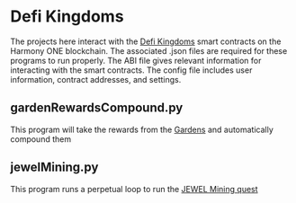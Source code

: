 # Defi Kingdoms

The projects here interact with the [Defi Kingdoms](https://game.defikingdoms.com/) smart contracts on the Harmony ONE blockchain. The associated .json files are required for these programs to run properly. The ABI file gives relevant information for interacting with the smart contracts. The config file includes user information, contract addresses, and settings.

## gardenRewardsCompound.py
This program will take the rewards from the [Gardens](https://game.defikingdoms.com/gardens) and automatically compound them

## jewelMining.py
This program runs a perpetual loop to run the [JEWEL Mining quest](https://game.defikingdoms.com/professions)
